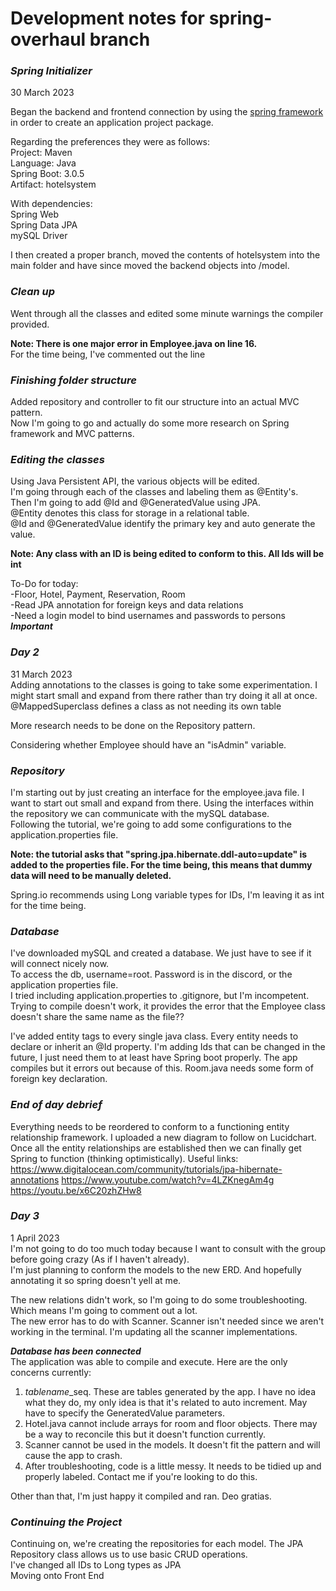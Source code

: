 # Development notes for spring-overhaul branch

### *Spring Initializer*  
30 March 2023  

Began the backend and frontend connection by using the [spring framework](https://start.spring.io/) in order to create an application project package.

Regarding the preferences they were as follows:  
Project: Maven  
Language: Java  
Spring Boot: 3.0.5  
Artifact: hotelsystem

With dependencies:  
Spring Web  
Spring Data JPA  
mySQL Driver  

I then created a proper branch, moved the contents of hotelsystem into the main folder and have since moved the backend objects into /model.

### _Clean up_

Went through all the classes and edited some minute warnings the compiler provided.

**Note: There is one major error in Employee.java on line 16.**  
For the time being, I've commented out the line

### _Finishing folder structure_

Added repository and controller to fit our structure into an actual MVC pattern.  
Now I'm going to go and actually do some more research on Spring framework and MVC patterns.  

### _Editing the classes_
Using Java Persistent API, the various objects will be edited.  
I'm going through each of the classes and labeling them as @Entity's.  
Then I'm going to add @Id and @GeneratedValue using JPA.  
@Entity denotes this class for storage in a relational table.  
@Id and @GeneratedValue identify the primary key and auto generate the value.  

**Note: Any class with an ID is being edited to conform to this. All Ids will be int**  

To-Do for today:  
-Floor, Hotel, Payment, Reservation, Room  
-Read JPA annotation for foreign keys and data relations  
-Need a login model to bind usernames and passwords to persons ***Important***  

### _Day 2_  
31 March 2023  
Adding annotations to the classes is going to take some experimentation. I might start small and expand from there
rather than try doing it all at once. @MappedSuperclass defines a class as not needing its own table  

More research needs to be done on the Repository pattern.

Considering whether Employee should have an "isAdmin" variable.  

### _Repository_
I'm starting out by just creating an interface for the employee.java file. I want to start out small and expand from there.
Using the interfaces within the repository we can communicate with the mySQL database.  
Following the tutorial, we're going to add some configurations to the application.properties file.  

**Note: the tutorial asks that "spring.jpa.hibernate.ddl-auto=update" is added to the properties file. For the time being, this means that dummy data will need to be manually deleted.**    

Spring.io recommends using Long variable types for IDs, I'm leaving it as int for the time being.  

### _Database_
I've downloaded mySQL and created a database. We just have to see if it will connect nicely now.  
To access the db, username=root. Password is in the discord, or the application properties file.  
I tried including application.properties to .gitignore, but I'm incompetent.  
Trying to compile doesn't work, it provides the error that the Employee class doesn't share the same name as the file??  

I've added entity tags to every single java class. Every entity needs to declare or inherit an @Id property.
I'm adding Ids that can be changed in the future, I just need them to at least have Spring boot properly. The app compiles
but it errors out because of this. Room.java needs some form of foreign key declaration.

### _End of day debrief_
Everything needs to be reordered to conform to a functioning entity relationship framework.
I uploaded a new diagram to follow on Lucidchart. Once all the entity relationships are established then we can finally
get Spring to function (thinking optimistically). Useful links:
https://www.digitalocean.com/community/tutorials/jpa-hibernate-annotations
https://www.youtube.com/watch?v=4LZKnegAm4g
https://youtu.be/x6C20zhZHw8

### _Day 3_  
1 April 2023  
I'm not going to do too much today because I want to consult with the group before going crazy (As if I haven't already).  
I'm just planning to conform the models to the new ERD. And hopefully annotating it so spring doesn't yell at me.  

The new relations didn't work, so I'm going to do some troubleshooting. Which means I'm going to comment out a lot.  
The new error has to do with Scanner. Scanner isn't needed since we aren't working in the terminal.
I'm updating all the scanner implementations.  

***Database has been connected***  
The application was able to compile and execute. Here are the only concerns currently:
1. *tablename*_seq. These are tables generated by the app. I have no idea what they do, my only idea is that it's related to auto increment. May have to specify the GeneratedValue parameters.
2. Hotel.java cannot include arrays for room and floor objects. There may be a way to reconcile this but it doesn't function currently.
3. Scanner cannot be used in the models. It doesn't fit the pattern and will cause the app to crash.
4. After troubleshooting, code is a little messy. It needs to be tidied up and properly labeled. Contact me if you're looking to do this.

Other than that, I'm just happy it compiled and ran. Deo gratias.

### _Continuing the Project_
Continuing on, we're creating the repositories for each model. The JPA Repository class allows us to use basic CRUD operations.  
I've changed all IDs to Long types as JPA  
Moving onto Front End